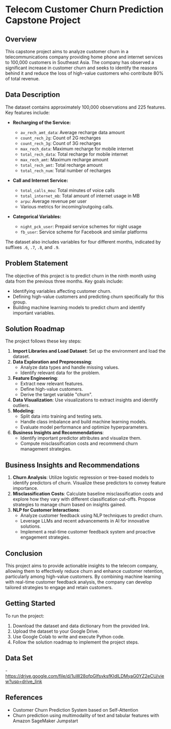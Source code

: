 # Telecom Customer Churn Prediction Capstone Project

## Overview

This capstone project aims to analyze customer churn in a telecommunications company providing home phone and internet services to 100,000 customers in Southeast Asia. The company has observed a significant increase in customer churn and seeks to identify the reasons behind it and reduce the loss of high-value customers who contribute 80% of total revenue.

## Data Description

The dataset contains approximately 100,000 observations and 225 features. Key features include:

- **Recharging of the Service:**
  - `av_rech_amt_data`: Average recharge data amount
  - `count_rech_2g`: Count of 2G recharges
  - `count_rech_3g`: Count of 3G recharges
  - `max_rech_data`: Maximum recharge for mobile internet
  - `total_rech_data`: Total recharge for mobile internet
  - `max_rech_amt`: Maximum recharge amount
  - `total_rech_amt`: Total recharge amount
  - `total_rech_num`: Total number of recharges

- **Call and Internet Service:**
  - `total_calls_mou`: Total minutes of voice calls
  - `total_internet_mb`: Total amount of internet usage in MB
  - `arpu`: Average revenue per user
  - Various metrics for incoming/outgoing calls.

- **Categorical Variables:**
  - `night_pck_user`: Prepaid service schemes for night usage
  - `fb_user`: Service scheme for Facebook and similar platforms

The dataset also includes variables for four different months, indicated by suffixes `.6`, `.7`, `.8`, and `.9`.

## Problem Statement

The objective of this project is to predict churn in the ninth month using data from the previous three months. Key goals include:

- Identifying variables affecting customer churn.
- Defining high-value customers and predicting churn specifically for this group.
- Building machine learning models to predict churn and identify important variables.

## Solution Roadmap

The project follows these key steps:

1. **Import Libraries and Load Dataset**: Set up the environment and load the dataset.
2. **Data Exploration and Preprocessing**:
   - Analyze data types and handle missing values.
   - Identify relevant data for the problem.
3. **Feature Engineering**:
   - Extract new relevant features.
   - Define high-value customers.
   - Derive the target variable "churn".
4. **Data Visualization**: Use visualizations to extract insights and identify outliers.
5. **Modeling**:
   - Split data into training and testing sets.
   - Handle class imbalance and build machine learning models.
   - Evaluate model performance and optimize hyperparameters.
6. **Business Insights and Recommendations**:
   - Identify important predictor attributes and visualize them.
   - Compute misclassification costs and recommend churn management strategies.

## Business Insights and Recommendations

1. **Churn Analysis**: Utilize logistic regression or tree-based models to identify predictors of churn. Visualize these predictors to convey feature importance.
2. **Misclassification Costs**: Calculate baseline misclassification costs and explore how they vary with different classification cut-offs. Propose strategies to manage churn based on insights gained.
3. **NLP for Customer Interactions**:
   - Analyze customer feedback using NLP techniques to predict churn.
   - Leverage LLMs and recent advancements in AI for innovative solutions.
   - Implement a real-time customer feedback system and proactive engagement strategies.

## Conclusion

This project aims to provide actionable insights to the telecom company, allowing them to effectively reduce churn and enhance customer retention, particularly among high-value customers. By combining machine learning with real-time customer feedback analysis, the company can develop tailored strategies to engage and retain customers.

## Getting Started

To run the project:

1. Download the dataset and data dictionary from the provided link.
2. Upload the dataset to your Google Drive.
3. Use Google Colab to write and execute Python code.
4. Follow the solution roadmap to implement the project steps.

## Data Set 
-https://drive.google.com/file/d/1uW28ofpGlfsvksfKIdlLDMyaG0YZ2eCU/view?usp=drive_link

## References

- Customer Churn Prediction System based on Self-Attention
- Churn prediction using multimodality of text and tabular features with Amazon SageMaker Jumpstart
